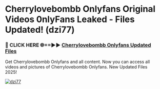 # Cherrylovebombb Onlyfans Original Videos 0nlyFans Leaked - Files Updated! (dzi77)

<h3>🔴 CLICK HERE 🌐==►► <a href="https://tinyurl.com/2m67pmp6" rel="nofollow">Cherrylovebombb Onlyfans Updated Files</a></h3>

Get Cherrylovebombb Onlyfans and all content. Now you can access all videos and pictures of Cherrylovebombb Onlyfans. New Updated Files 2025!

[![dzi77](https://i.imgur.com/H4QAA4z.gif)](https://tinyurl.com/2m67pmp6)